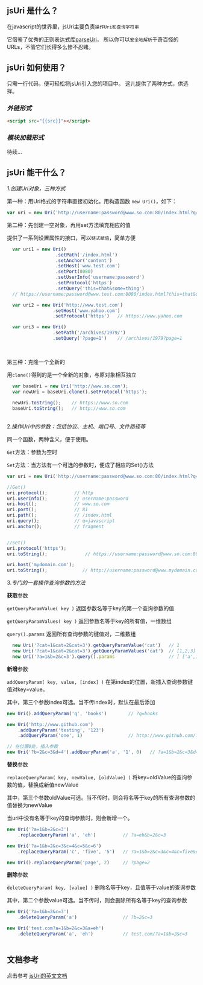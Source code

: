 ## jsUri 是什么？

在javascript的世界里，jsUri主要负责`操作Uri和查询字符串`

它借鉴了优秀的正则表达式库[parseUri](http://blog.stevenlevithan.com/archives/parseuri)，
所以你可以`安全地解析`千奇百怪的URLs，不管它们长得多么惨不忍睹。

## jsUri 如何使用？

只需一行代码，便可轻松将jsUri引入您的项目中。
这儿提供了两种方式，供选择。

### *外链形式*
```html
<script src="{{src}}"></script>
```
    
### *模块加载形式*
待续...


## jsUri 能干什么？
*1.创建Uri对象，三种方式*
  
  第一种：用Uri格式的字符串直接初始化。用构造函数 `new Uri()`，如下：
  
  ```js
  var uri = new Uri('http://username:password@www.so.com:80/index.html?q=javascript#fragment');
  
  ```
 
  第二种：先创建一空对象，再用set方法填充相应的值
  
  提供了一系列设置属性的接口，可以`链式赋值`，简单方便
  
  ```js
    var uri1 = new Uri()
                    .setPath('/index.html')
                    .setAnchor('content')
                    .setHost('www.test.com')
                    .setPort(8080)
                    .setUserInfo('username:password')
                    .setProtocol('https')
                    .setQuery('this=that&some=thing')      
    // https://username:password@www.test.com:8080/index.html?this=that&some=thing#content

    var uri2 = new Uri('http://www.test.com')
                   .setHost('www.yahoo.com')
                   .setProtocol('https')   // https://www.yahoo.com

    var uri3 = new Uri()
                   .setPath('/archives/1979/')
                   .setQuery('?page=1')    // /archives/1979?page=1
                   
    
  ```
  
  第三种：克隆一个全新的
  
  用`clone()`得到的是一个全新的对象，与原对象相互独立
  
  ``` js
    var baseUri = new Uri('http://www.so.com');
    var newUri = baseUri.clone().setProtocol('https');
    
    newUri.toString();    // https://www.so.com
    baseUri.toString();   // http://www.so.com
    
  ```

2.*操作Uri中的参数：包括协议、主机、端口号、文件路径等*
 
 同一个函数，两种含义，便于使用。
 
 `Get`方法：参数为空时
 
 `Set`方法：当方法有一个可选的参数时，便成了相应的Set()方法


 ```js
 var uri = new Uri('http://username:password@www.so.com:80/index.html?q=javascript#fragment');
 
 //Get()
 uri.protocol();          // http
 uri.userInfo();          // username:password
 uri.host();              // www.so.com
 uri.port();              // 81
 uri.path();              // /index.html
 uri.query();             // q=javascript
 uri.anchor();            // fragment
 
 
 //Set()
 uri.protocol('https');
 uri.toString();              // https://username:password@www.so.com:80/index.html?q=javascript#fragment

 uri.host('mydomain.com');
 uri.toString();             // http://username:password@www.mydomain.com:80/index.html?q=javascript#fragment

 ````
 
3.*专门的一套操作查询参数的方法*
  
**获取**参数

`getQueryParamValue( key )`   返回参数名等于key的第一个查询参数的值

`getQueryParamValues( key )`  返回参数名等于key的所有值，一维数组

`query().params`  返回所有查询参数的键值对，二维数组

```js
  new Uri('?cat=1&cat=2&cat=3').getQueryParamValue('cat')   // 1
  new Uri('?cat=1&cat=2&cat=3').getQueryParamValues('cat')  // [1,2,3]
  new Uri('?a=1&b=2&c=3').query().params                    // [ ['a',1], ['b',2], ['c',3] ]

```

**新增**参数

`addQueryParam( key, value, [index] )`  在第index的位置，新插入查询参数键值对key=value。

其中，第三个参数index可选。当不传index时，默认在最后添加

```js
new Uri().addQueryParam('q', 'books')        // ?q=books

new Uri('http://www.github.com')
    .addQueryParam('testing', '123')
    .addQueryParam('one', 1)                 // http://www.github.com/?testing=123&one=1

// 在位置0处，插入参数
new Uri('?b=2&c=3&d=4').addQueryParam('a', '1', 0)   // ?a=1&b=2&c=3&d=4

```

**替换**参数

`replaceQueryParam( key, newValue, [oldValue] )` 将key=oldValue的查询参数的值，替换成新值newValue

其中，第三个参数oldValue可选。当不传时，则会将名等于key的所有查询参数的值替换为newValue

当uri中没有名等于key的查询参数时，则会新增一个。

```js
new Uri('?a=1&b=2&c=3')
    .replaceQueryParam('a', 'eh')          // ?a=eh&b=2&c=3

new Uri('?a=1&b=2&c=3&c=4&c=5&c=6')
    .replaceQueryParam('c', 'five', '5')   // ?a=1&b=2&c=3&c=4&c=five&c=6

new Uri().replaceQueryParam('page', 2)     // ?page=2

```

**删除**参数

`deleteQueryParam( key, [value] )`  删除名等于key，且值等于value的查询参数

其中，第二个参数value可选。当不传时，则会删除所有名等于key的查询参数
```js
new Uri('?a=1&b=2&c=3')
    .deleteQueryParam('a')                 // ?b=2&c=3

new Uri('test.com?a=1&b=2&c=3&a=eh')
    .deleteQueryParam('a', 'eh')           // test.com/?a=1&b=2&c=3
    
```

## 文档参考
点击参考 [jsUri的英文文档](https://github.com/derek-watson/jsUri)
